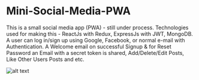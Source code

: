 # Mini-Social-Media-PWA
This is a small social media app (PWA) - still under process. Technologies used for making this - ReactJs with Redux, ExpressJs with JWT, MongoDB. A user can log in/sign up using Google, Facebook, or normal e-mail with Authentication. A Welcome email on successful Signup &amp; for Reset Password an Email with a secret token is shared, Add/Delete/Edit Posts, Like Other Users Posts and etc.

![alt text](https://i.imgur.com/ErPL4P6.png)

